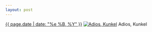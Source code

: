 ```yaml
---
layout: post
---
```


<p>
  <time><a href="/31">{{ page.date | date: "%e %B, %Y" }}</a></time>
  <a href="/31"><img src="{{ site.assets_url }}/31-640.jpg" srcset="{{ site.assets_url }}/31-1280.jpg 1280w, {{ site.assets_url }}/31-960.jpg 960w, {{ site.assets_url }}/31-640.jpg 640w, {{ site.assets_url }}/31-320.jpg 320w" sizes="(min-width: 700px) 50vw, calc(100vw - 2rem)" alt="Adios, Kunkel" /></a>
  <span>Adios, Kunkel</span>
</p>
